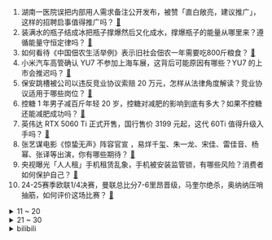 1. 湖南一医院误把内部用人需求备注公开发布，被赞「直白敞亮，建议推广」，这样的招聘启事值得推广吗？ [:link:](https://www.zhihu.com/question/1895874115145023974)
2. 装满水的瓶子结成冰把瓶子撑爆然后又化成水，撑爆瓶子的能量从哪里来？遵循能量守恒定律吗？ [:link:](https://www.zhihu.com/question/14105258432)
3. 如何看待《中国佃农生活举例》表示旧社会佃农一年需要吃800斤粮食？ [:link:](https://www.zhihu.com/question/653449841)
4. 小米汽车高管确认 YU7 不参加上海车展，这背后可能原因有哪些？YU7 的上市会推迟吗？ [:link:](https://www.zhihu.com/question/1895805037193700905)
5. 保安跳槽被公司以违反竞业协议索赔 20 万元，怎样从法律角度解读？竞业协议适用于哪些岗位？ [:link:](https://www.zhihu.com/question/1895952809641342322)
6. 控糖 1 年男子减百斤年轻 20 岁，控糖对减肥的影响到底有多大？如果不控糖还能减肥成功吗？ [:link:](https://www.zhihu.com/question/1893703711269807752)
7. 英伟达 RTX 5060 Ti 正式开售，国行售价 3199 元起，这代 60Ti 值得升级入手吗？ [:link:](https://www.zhihu.com/question/1896149871578281604)
8. 张艺谋电影《惊蛰无声》阵容官宣 ，易烊千玺、朱一龙、宋佳、雷佳音、杨幂、张译等出演，你有哪些期待？ [:link:](https://www.zhihu.com/question/1895136581116990684)
9. 央视曝光「人人租」手机租赁乱象，手机被安装监管锁，有哪些风险？消费者如何保护自己？ [:link:](https://www.zhihu.com/question/1895154881918104266)
10. 24-25赛季欧联1/4决赛，曼联总比分7-6里昂晋级，马奎尔绝杀，奥纳纳压哨抽筋，如何评价这场比赛？ [:link:](https://www.zhihu.com/question/1896439443352708938)
<details>
<summary>11 ~ 20</summary>

11. 网传南宋古墓出土的高精度心脏模型，是真的吗？ [:link:](https://www.zhihu.com/question/1895760891712092018)
12. 东北虎饲养员投喂狼，狼吓得瑟瑟发抖，真的是「血脉压制」吗？可能是哪些原因造成的？ [:link:](https://www.zhihu.com/question/1893309478075590472)
13. 如何评价《三角洲行动》S4 赛季的一系列改动？哪些让你感到惊喜/不足？ [:link:](https://www.zhihu.com/question/1896147543924105996)
14. 美国劳工部长称，要把纺织业从越南等国手中「夺回来」，目前越南等国纺织业情况如何？美国夺回面临哪些难题？ [:link:](https://www.zhihu.com/question/1895899396899582765)
15. 作为贾家未来族长的贾蓉为什么要娶一个小官的养女做正妻？ [:link:](https://www.zhihu.com/question/11017816545)
16. 《三角洲行动》陪练经济爆发，花钱找陪练是否会破坏游戏的公平竞技？ [:link:](https://www.zhihu.com/question/1891061060909396217)
17. 为什么人在一事无成的时候往往不会被人尊重被人瞧得起？ [:link:](https://www.zhihu.com/question/644786064)
18. 「饺子外观」被韩国企业在美申请专利，中国人在美国做饺子要交专利费了吗？哪些情况下算侵权？ [:link:](https://www.zhihu.com/question/1895756722561345169)
19. 调查显示超 6 成应届毕业生遇到过就业歧视，你遇到过吗？你有没有过成功「反击」职场歧视的经历？ [:link:](https://www.zhihu.com/question/1895473216656488130)
20. 是不是天才多出于世家呢？ [:link:](https://www.zhihu.com/question/385491060)
</details>
<details>
<summary>21 ~ 30</summary>

21. 如何看待 25 考研清华航发院 425 分考生被刷，361 分考生被录取？ [:link:](https://www.zhihu.com/question/1894463941209485350)
22. 做面包这么难，为什么西方人还拿它当主食？ [:link:](https://www.zhihu.com/question/411911693)
23. 昨天领导把我训了一顿，说我不能只管自己那一亩三分地，完成自己的工作以后，要主动帮助同事，我怎么办？ [:link:](https://www.zhihu.com/question/1894690629386224245)
24. 为什么年轻人宁愿在游戏里「搬砖」，也不愿加班赚「真」钱？ [:link:](https://www.zhihu.com/question/1894364795026780359)
25. 我们常说的中华上下5000年文明是从什么时候开始算的？ [:link:](https://www.zhihu.com/question/1891827168750858742)
26. 2025年NBA季后赛，你看好哪只队伍夺冠？ [:link:](https://www.zhihu.com/question/14728372249)
27. 月收入一万的人配买十八万左右的车吗？ [:link:](https://www.zhihu.com/question/664294712)
28. 汉堡常年称霸德乙为什么上不来德甲？ [:link:](https://www.zhihu.com/question/517753628)
29. 孩子画过什么画让你非常震惊？ [:link:](https://www.zhihu.com/question/341046974)
30. 为什么很多天上很有名气的神仙都怕孙悟空，而他们的坐骑或手下的小童一旦下界为妖，却不怕悟空？ [:link:](https://www.zhihu.com/question/1891271477241827656)
</details><details>
<summary>bilibili</summary>

</details>